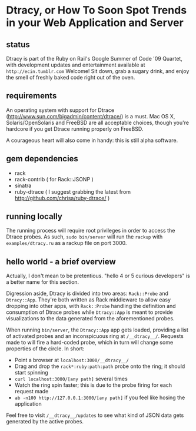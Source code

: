 Dtracy, or How To Soon Spot Trends in your Web Application and Server
=====================================================================

status
------

Dtracy is part of the Ruby on Rail's Google Summer of Code '09 Quartet, with development updates and entertainment available at `http://ecin.tumblr.com` Welcome! Sit down, grab a sugary drink, and enjoy the smell of freshly baked code right out of the oven.

requirements
------------

An operating system with support for Dtrace (http://www.sun.com/bigadmin/content/dtrace/) is a must. Mac OS X, Solaris/OpenSolaris and FreeBSD are all acceptable choices, though you're hardcore if you get Dtrace running properly on FreeBSD.

A courageous heart will also come in handy: this is still alpha software.

gem dependencies
------------

* rack
* rack-contrib ( for Rack::JSONP )
* sinatra
* ruby-dtrace ( I suggest grabbing the latest from http://github.com/chrisa/ruby-dtrace/ )

running locally
---------------

The running process will require root privileges in order to access the Dtrace probes. As such, `sudo bin/server` will run the `rackup` with `examples/dtracy.ru` as a rackup file on port 3000.

hello world - a brief overview
------------------------------

Actually, I don't mean to be pretentious. "hello 4 or 5 curious developers" is a better name for this section.

Digression aside, Dtracy is divided into two areas: `Rack::Probe` and `Dtracy::App`. They're both written as Rack middleware to allow easy dropping into other apps, with `Rack::Probe` handling the definition and consumption of Dtrace probes while `Dtracy::App` is meant to provide visualizations to the data generated from the aforementioned probes. 

When running `bin/server`, the `Dtracy::App` app gets loaded, providing a list of activated probes and an inconspicuous ring at  `/__dtracy__/`. Requests made to  will fire a hard-coded probe, which in turn will change some properties of the circle. In short:

* Point a browser at `localhost:3000/__dtracy__/`
* Drag and drop the `rack*:ruby:path:path` probe onto the ring; it should start spinning
* `curl localhost:3000/[any path]` several times
* Watch the ring spin faster; this is due to the probe firing for each request made
* `ab -n100 http://127.0.0.1:3000/[any path]` if you feel like hosing the application

Feel free to visit `/__dtracy__/updates` to see what kind of JSON data gets generated by the active probes.



